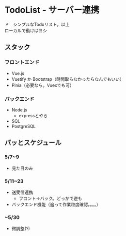 # TodoList - サーバー連携

ド　シンプルなTodoリスト。以上<br>
ローカルで動けばヨシ

## スタック

### フロントエンド

* Vue.js
* Vuetify か Bootstrap（時間取らなかったらなんでもいい）
* Pinia（必要なら。Vuexでも可）

### バックエンド

* Node.js
  * expressとやら
* SQL
* PostgreSQL

## パッとスケジュール

### 5/7~9
* 見た目のみ
### 5/11~23
* 送受信連携
  * フロント→バック。どっかで逆も
* バックエンド機能（追って作業粒度確認。。。。）
### ~5/30
* 微調整(?)